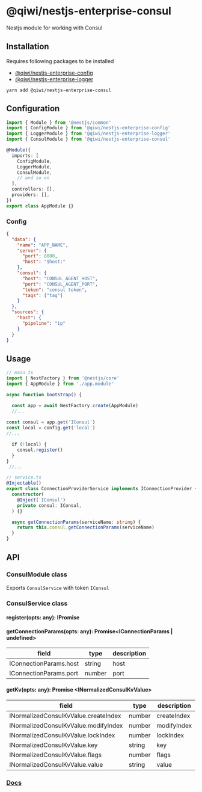 # @qiwi/nestjs-enterprise-consul
Nestjs module for working with Consul

## Installation
Requires following packages to be installed 
- [@qiwi/nestjs-enterprise-config](https://github.com/qiwi/nestjs-enterprise/tree/master/packages/config) 
- [@qiwi/nestjs-enterprise-logger](https://github.com/qiwi/nestjs-enterprise/tree/master/packages/logger)

```shell script
yarn add @qiwi/nestjs-enterprise-consul
```

## Configuration
```typescript
import { Module } from '@nestjs/common'
import { ConfigModule } from '@qiwi/nestjs-enterprise-config'
import { LoggerModule } from '@qiwi/nestjs-enterprise-logger'
import { ConsulModule } from '@qiwi/nestjs-enterprise-consul'

@Module({
  imports: [
    ConfigModule,
    LoggerModule,
    ConsulModule,
    // and so on
  ],
  controllers: [],
  providers: [],
})
export class AppModule {}
```

### Config
```json
{
  "data": {
    "name": "APP_NAME",
    "server": {
      "port": 8080,
      "host": "$host:"
    },
    "consul": {
      "host": "CONSUL_AGENT_HOST",
      "port": "CONSUL_AGENT_PORT",
      "token": "consul token",
      "tags": ["tag"]
    }
  },
  "sources": {
    "host": {
      "pipeline": "ip"
    }
  }
}
```

## Usage
```typescript
// main.ts
import { NestFactory } from '@nestjs/core'
import { AppModule } from './app.module'

async function bootstrap() {

  const app = await NestFactory.create(AppModule)
  //...
  
const consul = app.get('IConsul')
const local = config.get('local')
//...

  if (!local) {
    consul.register()
  }
}
 //...

```
```typescript
// service.ts
@Injectable()
export class ConnectionProviderService implements IConnectionProvider {
  constructor(
    @Inject('IConsul')
    private consul: IConsul,
  ) {}

  async getConnectionParams(serviceName: string) {
    return this.consul.getConnectionParams(serviceName)
  }
}

```

## API
### ConsulModule class
Exports `ConsulService` with token `IConsul`
### ConsulService class
#### register(opts: any): IPromise
#### getConnectionParams(opts: any): Promise<IConnectionParams | undefined>
| field | type  | description |
| --- | --- | --- |
|IConnectionParams.host | string | host
|IConnectionParams.port | number | port

#### getKv(opts: any): Promise \<INormalizedConsulKvValue>
| field | type  | description |
| --- | --- | --- |
|INormalizedConsulKvValue.createIndex | number | createIndex
|INormalizedConsulKvValue.modifyIndex | number | modifyIndex
|INormalizedConsulKvValue.lockIndex | number | lockIndex
|INormalizedConsulKvValue.key | string | key
|INormalizedConsulKvValue.flags | number | flags
|INormalizedConsulKvValue.value | string | value

### [Docs](https://qiwi.github.io/nestjs-enterprise/consul/)
